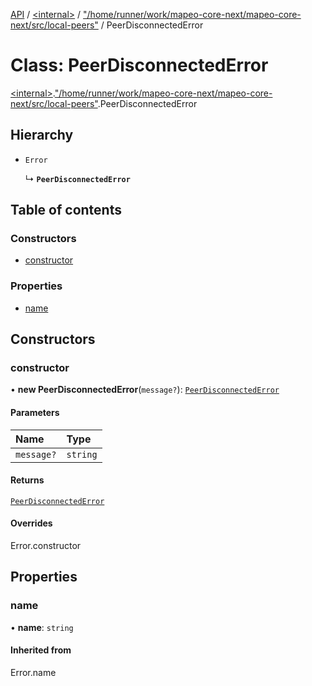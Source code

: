 [API](../README.md) / [\<internal\>](../modules/internal_.md) / ["/home/runner/work/mapeo-core-next/mapeo-core-next/src/local-peers"](../modules/internal_.__home_runner_work_mapeo_core_next_mapeo_core_next_src_local_peers_.md) / PeerDisconnectedError

# Class: PeerDisconnectedError

[\<internal\>](../modules/internal_.md).["/home/runner/work/mapeo-core-next/mapeo-core-next/src/local-peers"](../modules/internal_.__home_runner_work_mapeo_core_next_mapeo_core_next_src_local_peers_.md).PeerDisconnectedError

## Hierarchy

- `Error`

  ↳ **`PeerDisconnectedError`**

## Table of contents

### Constructors

- [constructor](internal_.__home_runner_work_mapeo_core_next_mapeo_core_next_src_local_peers_.PeerDisconnectedError.md#constructor)

### Properties

- [name](internal_.__home_runner_work_mapeo_core_next_mapeo_core_next_src_local_peers_.PeerDisconnectedError.md#name)

## Constructors

### constructor

• **new PeerDisconnectedError**(`message?`): [`PeerDisconnectedError`](internal_.__home_runner_work_mapeo_core_next_mapeo_core_next_src_local_peers_.PeerDisconnectedError.md)

#### Parameters

| Name | Type |
| :------ | :------ |
| `message?` | `string` |

#### Returns

[`PeerDisconnectedError`](internal_.__home_runner_work_mapeo_core_next_mapeo_core_next_src_local_peers_.PeerDisconnectedError.md)

#### Overrides

Error.constructor

## Properties

### name

• **name**: `string`

#### Inherited from

Error.name
